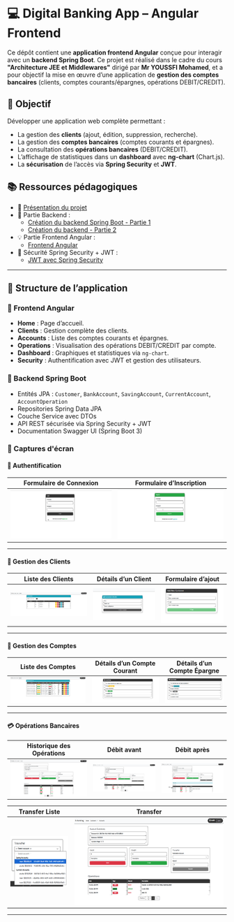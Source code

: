 # 💻 Digital Banking App – Angular Frontend

Ce dépôt contient une **application frontend Angular** conçue pour interagir avec un **backend Spring Boot**. Ce projet est réalisé dans le cadre du cours **"Architecture JEE et Middlewares"** dirigé par **Mr YOUSSFI Mohamed**, et a pour objectif la mise en œuvre d’une application de **gestion des comptes bancaires** (clients, comptes courants/épargnes, opérations DEBIT/CREDIT).

## 🎯 Objectif

Développer une application web complète permettant :

- La gestion des **clients** (ajout, édition, suppression, recherche).
- La gestion des **comptes bancaires** (comptes courants et épargnes).
- La consultation des **opérations bancaires** (DEBIT/CREDIT).
- L’affichage de statistiques dans un **dashboard** avec **ng-chart** (Chart.js).
- La **sécurisation** de l’accès via **Spring Security** et **JWT**.

## 📚 Ressources pédagogiques

- 🎥 [Présentation du projet](https://www.youtube.com/watch?v=x6gFWmRxNPE&authuser=0)  
- 🧩 Partie Backend :
  - [Création du backend Spring Boot - Partie 1](https://www.youtube.com/watch?v=muuFQWnCQd0&authuser=0)
  - [Création du backend - Partie 2](https://www.youtube.com/watch?v=PTI8cniOXLc)
- 💡 Partie Frontend Angular :  
  - [Frontend Angular](https://www.youtube.com/watch?v=bOoPKctcE0s)
- 🔐 Sécurité Spring Security + JWT :  
  - [JWT avec Spring Security](https://www.youtube.com/watch?v=n65zFfl9dqA)

---

## 🧱 Structure de l’application

### 🔹 Frontend Angular

- **Home** : Page d’accueil.
- **Clients** : Gestion complète des clients.
- **Accounts** : Liste des comptes courants et épargnes.
- **Operations** : Visualisation des opérations DEBIT/CREDIT par compte.
- **Dashboard** : Graphiques et statistiques via `ng-chart`.
- **Security** : Authentification avec JWT et gestion des utilisateurs.

### 🔹 Backend Spring Boot

- Entités JPA : `Customer`, `BankAccount`, `SavingAccount`, `CurrentAccount`, `AccountOperation`
- Repositories Spring Data JPA
- Couche Service avec DTOs
- API REST sécurisée via Spring Security + JWT
- Documentation Swagger UI (Spring Boot 3)
  
### 📸 Captures d'écran


#### 🔐 Authentification
| Formulaire de Connexion | Formulaire d’Inscription |
|---|---|
| ![](./captures/login-form.png) | ![](./captures/register-form.png) |



<!--#### 🏠 Page d’accueil
| Home Page |
|---|
| ![](./captures/home.png) |
-->
---

#### 👥 Gestion des Clients
| Liste des Clients | Détails d’un Client | Formulaire d’ajout |
|---|---|---|
| ![](./captures/customers-list.png) | ![](./captures/customer-details.png) | ![](./captures/customer-form.png) |

---

#### 🏦 Gestion des Comptes
| Liste des Comptes | Détails d’un Compte Courant | Détails d’un Compte Épargne |
|---|---|---|
| ![](./captures/accounts-list.png) | ![](./captures/current-account.png) | ![](./captures/saving-account.png) |

---

#### 💳 Opérations Bancaires
| Historique des Opérations | Débit avant | Débit après | 
|---|---|---|
| ![](./captures/account-operations.png) | ![](./captures/before-debit.png) | ![](./captures/after-debit.png) |

| Transfer Liste | Transfer | 
|---|---|
| ![](./captures/transfer-list.png) | ![](./captures/debit-successful.png) |

---
<!--
#### 🧑‍💼 Encadrant
Pr. YOUSSFI Mohamed

#### 👨‍🏫 Auteur
BISSI Oussama
-->
